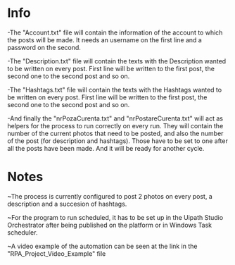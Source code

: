 # Info
-The "Account.txt" file will contain the information of the account to which the posts will be made. It needs an username on the first line and a password on the second.

-The "Description.txt" file will contain the texts with the Description wanted to be written on every post. First line will be written to the first post, the second one to the second post and so on.

-The "Hashtags.txt" file will contain the texts with the Hashtags wanted to be written on every post. First line will be written to the first post, the second one to the second post and so on.

-And finally the "nrPozaCurenta.txt" and "nrPostareCurenta.txt" will act as helpers for the process to run correctly on every run. They will contain the number of the current photos that need to be posted,
  and also the number of the post (for description and hashtags). Those have to be set to one after all the posts have been made. And it will be ready for another cycle.
  
# Notes
   ~The process is currently configured to post 2 photos on every post, a description and a succesion of hashtags.                          
   
   ~For the program to run scheduled, it has to be set up in the Uipath Studio Orchestrator after being published on the platform or in Windows Task scheduler.

   ~A video example of the automation can be seen at the link in the "RPA_Project_Video_Example" file
